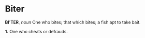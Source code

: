 # Biter

**BI'TER**, _noun_ One who bites; that which bites; a fish apt to take bait.

**1.** One who cheats or defrauds.